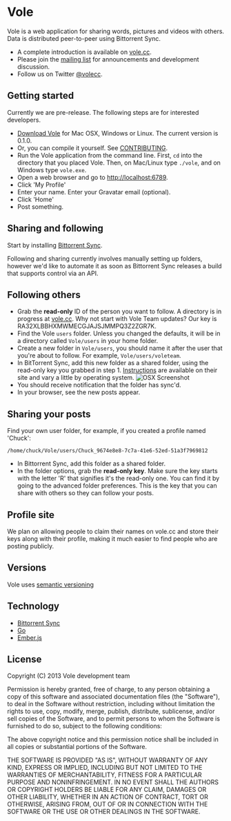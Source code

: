Vole
====

Vole is a web application for sharing words, pictures and videos with others. Data is distributed peer-to-peer using Bittorrent Sync.


* A complete introduction is available on [vole.cc](http://vole.cc).
* Please join the [mailing list](https://groups.google.com/forum/#!forum/vole-dev) for announcements and development discussion.
* Follow us on Twitter [@volecc](https://twitter.com/volecc).

Getting started
---------------

Currently we are pre-release. The following steps are for interested developers.

* [Download Vole](https://www.dropbox.com/sh/cd943dyjjavzxk7/uqm3wh37fS) for Mac OSX, Windows or Linux. The current version is 0.1.0.
* Or, you can compile it yourself. See [CONTRIBUTING](https://github.com/vole/vole/blob/master/CONTRIBUTING.md).
* Run the Vole application from the command line. First, `cd` into the directory that you placed Vole. Then, on Mac/Linux type `./vole`, and on Windows type `vole.exe`.
* Open a web browser and go to [http://localhost:6789](http://localhost:6789).
* Click 'My Profile'
* Enter your name. Enter your Gravatar email (optional).
* Click 'Home'
* Post something.

Sharing and following
---------------------

Start by installing [Bittorrent Sync](http://labs.bittorrent.com/experiments/sync.html).

Following and sharing currently involves manually setting up folders, however we'd like to automate it as soon as Bittorrent Sync releases a build that supports control via an API.

Following others
----------------

* Grab the **read-only** ID of the person you want to follow. A directory is in progress at [vole.cc](http://vole.cc). Why not start with Vole Team updates? Our key is RA32XLBBHXMWMECGJAJSJMMPQ3Z2ZGR7K.
* Find the Vole `users` folder. Unless you changed the defaults, it will be in a directory called `Vole/users` in your home folder.
* Create a new folder in `Vole/users`, you should name it after the user that you're about to follow. For example, `Vole/users/voleteam`.
* In BitTorrent Sync, add this new folder as a shared folder, using the read-only key you grabbed in step 1. [Instructions](http://labs.bittorrent.com/experiments/sync/get-started.html) are available on their site and vary a little by operating system.
![OSX Screenshot](https://f.cloud.github.com/assets/453297/692312/c113737a-dc18-11e2-84e4-dee7e0507c08.png)
* You should receive notification that the folder has sync'd.
* In your browser, see the new posts appear.

Sharing your posts
------------------

Find your own user folder, for example, if you created a profile named 'Chuck':

    /home/chuck/Vole/users/Chuck_9674e8e8-7c7a-41e6-52ed-51a3f7969812

* In Bittorrent Sync, add this folder as a shared folder.
* In the folder options, grab the **read-only key**. Make sure the key starts with the letter 'R' that signifies it's the read-only one. You can find it by going to the advanced folder preferences. This is the key that you can share with others so they can follow your posts.

Profile site
------------

We plan on allowing people to claim their names on vole.cc and store their keys along with their profile, making it much easier to find people who are posting publicly.

Versions
--------

Vole uses [semantic versioning](http://semver.org)

Technology
----------

* [Bittorrent Sync](http://labs.bittorrent.com/experiments/sync.html)
* [Go](http://golang.org/)
* [Ember.js](http://emberjs.com/)

License
-------

Copyright (C) 2013 Vole development team

Permission is hereby granted, free of charge, to any person obtaining a copy of
this software and associated documentation files (the "Software"), to deal in
the Software without restriction, including without limitation the rights to
use, copy, modify, merge, publish, distribute, sublicense, and/or sell copies
of the Software, and to permit persons to whom the Software is furnished to do
so, subject to the following conditions:

The above copyright notice and this permission notice shall be included in all
copies or substantial portions of the Software.

THE SOFTWARE IS PROVIDED "AS IS", WITHOUT WARRANTY OF ANY KIND, EXPRESS OR
IMPLIED, INCLUDING BUT NOT LIMITED TO THE WARRANTIES OF MERCHANTABILITY,
FITNESS FOR A PARTICULAR PURPOSE AND NONINFRINGEMENT. IN NO EVENT SHALL THE
AUTHORS OR COPYRIGHT HOLDERS BE LIABLE FOR ANY CLAIM, DAMAGES OR OTHER
LIABILITY, WHETHER IN AN ACTION OF CONTRACT, TORT OR OTHERWISE, ARISING FROM,
OUT OF OR IN CONNECTION WITH THE SOFTWARE OR THE USE OR OTHER DEALINGS IN THE
SOFTWARE.

